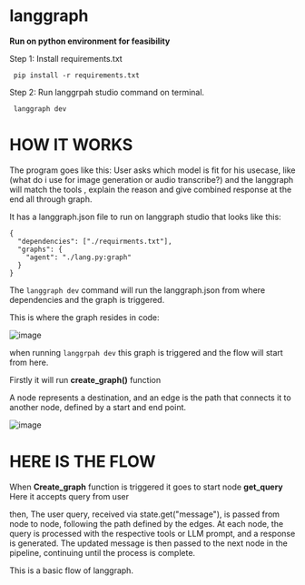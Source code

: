 # langgraph

**Run on python environment for feasibility**

Step 1: Install requirements.txt

` pip install -r requirements.txt`

Step 2: Run langgrpah studio command on terminal.

` langgraph dev`

# HOW IT WORKS

The program goes like this: User asks which model is fit for his usecase, like (what do i use for image generation or audio transcribe?) and the langgraph will match the tools , explain the reason and give combined response at the end all through graph.

It has a langgraph.json file to run on langgraph studio that looks like this:

```
{
  "dependencies": ["./requirments.txt"],
  "graphs": {
    "agent": "./lang.py:graph"
  }
}
```

The `langgraph dev` command will run the langgraph.json from where dependencies and the graph is triggered.

This is where the graph resides in code:

![image](https://github.com/user-attachments/assets/6da0e04e-9bc6-4193-a0ba-a9eb56b0be96)


when running `langgrpah dev` this graph is triggered and the flow will start from here.

Firstly it will run **create_graph()** function

A node represents a destination, and an edge is the path that connects it to another node, defined by a start and end point.

![image](https://github.com/user-attachments/assets/79972740-ddbf-4007-b9ae-21e094b46ac5)


# HERE IS THE FLOW

When **Create_graph** function is triggered
it goes to start node **get_query**
Here it accepts query from user

then,
The user query, received via state.get("message"), is passed from node to node, following the path defined by the edges. At each node, the query is processed with the respective tools or LLM prompt, and a response is generated. The updated message is then passed to the next node in the pipeline, continuing until the process is complete.

This is a basic flow of langgraph.
